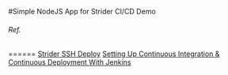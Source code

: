 #Simple NodeJS App for Strider CI/CD Demo

###### Ref.
======
[Strider SSH Deploy](https://futurestud.io/blog/strider-continuous-deployment-to-any-server-via-ssh)
[Setting Up Continuous Integration & Continuous Deployment With Jenkins](http://code.tutsplus.com/tutorials/setting-up-continuous-integration-continuous-deployment-with-jenkins--cms-21511)
